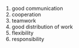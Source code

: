 1. good communication
2. cooperation
3. teamwork
4. good distribution of work
5. flexibility
6. responsibility
